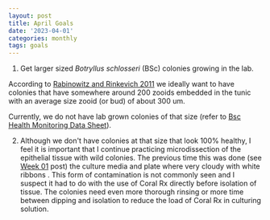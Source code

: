 ```yaml
---
layout: post
title: April Goals
date: '2023-04-01'
categories: monthly
tags: goals
---
```


1. Get larger sized *Botryllus schlosseri* (BSc) colonies growing in the lab. 

According to [Rabinowitz and Rinkevich 2011](https://link.springer.com/article/10.1007/s11626-010-9357-4) we ideally want to have colonies that have somewhere around 200 zooids embedded in the tunic with an average size zooid (or bud) of about 300 um. 

Currently, we do not have lab grown colonies of that size (refer to [Bsc Health Monitoring Data Sheet](https://docs.google.com/spreadsheets/d/1Yc1-GUQrZSsnayFffopUN5eGBaB0N31WvYhn_J3RDxE/edit?usp=sharing)). 

2. Although we don't have colonies at that size that look 100% healthy, I feel it is important that I continue practicing microdissection of the epithelial tissue with wild colonies. The previous time this was done (see [Week 01](https://valeste.github.io/2023-03-31-Week-01/) post) the culture media and plate where very cloudy with white ribbons . This form of contamination is not commonly seen and I suspect it had to do with the use of Coral Rx directly before isolation of tissue. The colonies need even more thorough rinsing or more time between dipping and isolation to reduce the load of Coral Rx in culturing solution. 